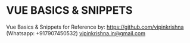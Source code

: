 # VUE BASICS & SNIPPETS

Vue Basics & Snippets for Reference by:
https://github.com/vipinkrishna (Whatsapp: +917907450532)
vipinkrishna.in@gmail.com

